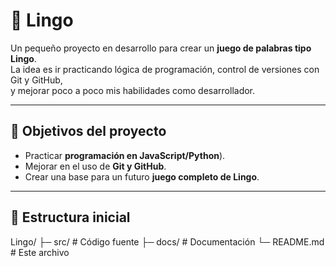 # 🎯 Lingo

Un pequeño proyecto en desarrollo para crear un **juego de palabras tipo Lingo**.  
La idea es ir practicando lógica de programación, control de versiones con Git y GitHub,  
y mejorar poco a poco mis habilidades como desarrollador.

---

## 🚀 Objetivos del proyecto

- Practicar **programación en JavaScript/Python**).
- Mejorar en el uso de **Git y GitHub**.
- Crear una base para un futuro **juego completo de Lingo**.

---

## 📂 Estructura inicial

Lingo/
├─ src/ # Código fuente
├─ docs/ # Documentación
└─ README.md # Este archivo
